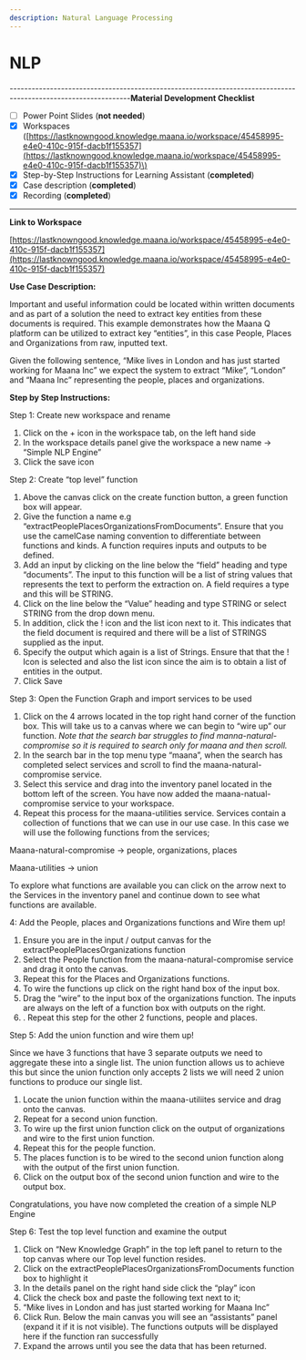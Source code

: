 ```yaml
---
description: Natural Language Processing
---
```


# NLP

---------------------------------------------------------------------------------------------------------------**Material Development Checklist**

* [ ] Power Point Slides \(**not needed**\)
* [x] Workspaces \([https://lastknowngood.knowledge.maana.io/workspace/45458995-e4e0-410c-915f-dacb1f155357](https://lastknowngood.knowledge.maana.io/workspace/45458995-e4e0-410c-915f-dacb1f155357)\)
* [x] Step-by-Step Instructions for Learning Assistant \(**completed**\)
* [x] Case description \(**completed**\)
* [x] Recording \(**completed**\)

---------------------------------------------------------------------------------------------------------------

**Link to Workspace**

[https://lastknowngood.knowledge.maana.io/workspace/45458995-e4e0-410c-915f-dacb1f155357](https://lastknowngood.knowledge.maana.io/workspace/45458995-e4e0-410c-915f-dacb1f155357)



**Use Case Description:**  

Important and useful information could be located within written documents and as part of a solution the need to extract key entities from these documents is required.  This example demonstrates how the Maana Q platform can be utilized to extract key “entities”, in this case People, Places and Organizations from raw, inputted text.  

Given the following sentence, “Mike lives in London and has just started working for Maana Inc” we expect the system to extract “Mike”, “London” and “Maana Inc” representing the people, places and organizations.  

**Step by Step Instructions:** 

Step 1: Create new workspace and rename 

1. Click on the + icon in the workspace tab, on the left hand side 
2. In the workspace details panel give the workspace a new name -&gt; “Simple NLP Engine” 
3. Click the save icon  

Step 2: Create “top level” function 

1. Above the canvas click on the create function button, a green function box will appear.  
2. Give the function a name e.g “extractPeoplePlacesOrganizationsFromDocuments”.  Ensure that you use the camelCase naming convention to differentiate between functions and kinds.  A function requires inputs and outputs to be defined.   
3. Add an input by clicking on the line below the “field” heading and type “documents”.  The input to this function will be a list of string values that represents the text to perform the extraction on.  A field requires a type and this will be STRING.   
4. Click on the line below the “Value” heading and type STRING or select STRING from the drop down menu.  
5. In addition, click the ! icon and the list icon next to it.  This indicates that the field document is required and there will be a list of STRINGS supplied as the input. 
6. Specify the output which again is a list of Strings.  Ensure that that the ! Icon is selected and also the list icon since the aim is to obtain a list of entities in the output. 
7. Click Save 

Step 3: Open the Function Graph and import services to be used 

1. Click on the 4 arrows located in the top right hand corner of the function box. This will take us to a canvas where we can begin to “wire up” our function. _Note that the search bar struggles to find manna-natural-compromise so it is required to search only for maana and then scroll._ 
2. In the search bar in the top menu type “maana”, when the search has completed select services and scroll to find the maana-natural-compromise service.   
3. Select this service and drag into the inventory panel located in the bottom left of the screen.  You have now added the maana-natual-compromise service to your workspace.   
4. Repeat this process for the maana-utilities service. Services contain a collection of functions that we can use in our use case.  In this case we will use the following functions from the services; 

Maana-natural-compromise -&gt; people, organizations, places  

Maana-utilities -&gt; union 

To explore what functions are available you can click on the arrow next to the Services in the inventory panel and continue down to see what functions are available. 

4: Add the People, places and Organizations functions and Wire them up! 

1. Ensure you are in the input / output canvas for the extractPeoplePlacesOrganizations function 
2. Select the People function from the maana-natural-compromise service and drag it onto the canvas.   
3. Repeat this for the Places and Organizations functions. 
4. To wire the functions up click on the right hand box of the input box.   
5. Drag the “wire” to the input box of the organizations function.  The inputs are always on the left of a function box with outputs on the right. 
6. . Repeat this step for the other 2 functions, people and places. 

Step 5: Add the union function and wire them up! 

Since we have 3 functions that have 3 separate outputs we need to aggregate these into a single list.  The union function allows us to achieve this but since the union function only accepts 2 lists we will need 2 union functions to produce our single list.  

1. Locate the union function within the maana-utiliites service and drag onto the canvas.  
2. Repeat for a second union function. 
3. To wire up the first union function click on the output of organizations and wire to the first union function.  
4. Repeat this for the people function.   
5. The places function is to be wired to the second union function along with the output of the first union function. 
6. Click on the output box of the second union function and wire to the output box. 

Congratulations, you have now completed the creation of a simple NLP Engine 

Step 6: Test the top level function and examine the output 

1. Click on “New Knowledge Graph” in the top left panel to return to the top canvas where our Top level function resides. 
2. Click on the extractPeoplePlacesOrganizationsFromDocuments function box to highlight it 
3. In the details panel on the right hand side click the “play” icon 
4. Click the check box and paste the following text next to it; 
5. “Mike lives in London and has just started working for Maana Inc” 
6. Click Run. Below the main canvas you will see an “assistants” panel \(expand it if it is not visible\). The functions outputs will be displayed here if the function ran successfully 
7. Expand the arrows until you see the data that has been returned. 





